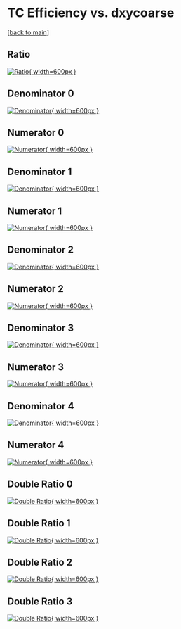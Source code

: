 # TC Efficiency vs. dxycoarse

[[back to main](./)]



## Ratio

[![Ratio](../mtv/var/TC_loweta_321_-1_eff_dxycoarse.png){ width=600px }](../mtv/var/TC_loweta_321_-1_eff_dxycoarse.pdf)

## Denominator 0

[![Denominator](../mtv/den/TC_loweta_321_-1_eff_dxycoarse_den0.png){ width=600px }](../mtv/den/TC_loweta_321_-1_eff_dxycoarse_den0.pdf)

## Numerator 0

[![Numerator](../mtv/num/TC_loweta_321_-1_eff_dxycoarse_num0.png){ width=600px }](../mtv/num/TC_loweta_321_-1_eff_dxycoarse_num0.pdf)

## Denominator 1

[![Denominator](../mtv/den/TC_loweta_321_-1_eff_dxycoarse_den1.png){ width=600px }](../mtv/den/TC_loweta_321_-1_eff_dxycoarse_den1.pdf)

## Numerator 1

[![Numerator](../mtv/num/TC_loweta_321_-1_eff_dxycoarse_num1.png){ width=600px }](../mtv/num/TC_loweta_321_-1_eff_dxycoarse_num1.pdf)

## Denominator 2

[![Denominator](../mtv/den/TC_loweta_321_-1_eff_dxycoarse_den2.png){ width=600px }](../mtv/den/TC_loweta_321_-1_eff_dxycoarse_den2.pdf)

## Numerator 2

[![Numerator](../mtv/num/TC_loweta_321_-1_eff_dxycoarse_num2.png){ width=600px }](../mtv/num/TC_loweta_321_-1_eff_dxycoarse_num2.pdf)

## Denominator 3

[![Denominator](../mtv/den/TC_loweta_321_-1_eff_dxycoarse_den3.png){ width=600px }](../mtv/den/TC_loweta_321_-1_eff_dxycoarse_den3.pdf)

## Numerator 3

[![Numerator](../mtv/num/TC_loweta_321_-1_eff_dxycoarse_num3.png){ width=600px }](../mtv/num/TC_loweta_321_-1_eff_dxycoarse_num3.pdf)

## Denominator 4

[![Denominator](../mtv/den/TC_loweta_321_-1_eff_dxycoarse_den4.png){ width=600px }](../mtv/den/TC_loweta_321_-1_eff_dxycoarse_den4.pdf)

## Numerator 4

[![Numerator](../mtv/num/TC_loweta_321_-1_eff_dxycoarse_num4.png){ width=600px }](../mtv/num/TC_loweta_321_-1_eff_dxycoarse_num4.pdf)

## Double Ratio 0

[![Double Ratio](../mtv/ratio/TC_loweta_321_-1_eff_dxycoarse_ratio0.png){ width=600px }](../mtv/ratio/TC_loweta_321_-1_eff_dxycoarse_ratio0.pdf)

## Double Ratio 1

[![Double Ratio](../mtv/ratio/TC_loweta_321_-1_eff_dxycoarse_ratio1.png){ width=600px }](../mtv/ratio/TC_loweta_321_-1_eff_dxycoarse_ratio1.pdf)

## Double Ratio 2

[![Double Ratio](../mtv/ratio/TC_loweta_321_-1_eff_dxycoarse_ratio2.png){ width=600px }](../mtv/ratio/TC_loweta_321_-1_eff_dxycoarse_ratio2.pdf)

## Double Ratio 3

[![Double Ratio](../mtv/ratio/TC_loweta_321_-1_eff_dxycoarse_ratio3.png){ width=600px }](../mtv/ratio/TC_loweta_321_-1_eff_dxycoarse_ratio3.pdf)

